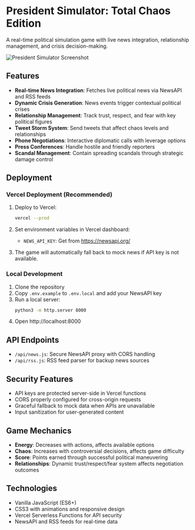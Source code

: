 # President Simulator: Total Chaos Edition

A real-time political simulation game with live news integration, relationship management, and crisis decision-making.

![President Simulator Screenshot](https://github.com/user-attachments/assets/d12b3715-e9b6-4204-8acc-34b1fdf2f1cc)

## Features

- **Real-time News Integration**: Fetches live political news via NewsAPI and RSS feeds
- **Dynamic Crisis Generation**: News events trigger contextual political crises
- **Relationship Management**: Track trust, respect, and fear with key political figures
- **Tweet Storm System**: Send tweets that affect chaos levels and relationships
- **Phone Negotiations**: Interactive diplomatic calls with leverage options
- **Press Conferences**: Handle hostile and friendly reporters
- **Scandal Management**: Contain spreading scandals through strategic damage control

## Deployment

### Vercel Deployment (Recommended)

1. Deploy to Vercel:
   ```bash
   vercel --prod
   ```

2. Set environment variables in Vercel dashboard:
   - `NEWS_API_KEY`: Get from https://newsapi.org/

3. The game will automatically fall back to mock news if API key is not available.

### Local Development

1. Clone the repository
2. Copy `.env.example` to `.env.local` and add your NewsAPI key
3. Run a local server:
   ```bash
   python3 -m http.server 8000
   ```
4. Open http://localhost:8000

## API Endpoints

- `/api/news.js`: Secure NewsAPI proxy with CORS handling
- `/api/rss.js`: RSS feed parser for backup news sources

## Security Features

- API keys are protected server-side in Vercel functions
- CORS properly configured for cross-origin requests
- Graceful fallback to mock data when APIs are unavailable
- Input sanitization for user-generated content

## Game Mechanics

- **Energy**: Decreases with actions, affects available options
- **Chaos**: Increases with controversial decisions, affects game difficulty  
- **Score**: Points earned through successful political maneuvering
- **Relationships**: Dynamic trust/respect/fear system affects negotiation outcomes

## Technologies

- Vanilla JavaScript (ES6+)
- CSS3 with animations and responsive design
- Vercel Serverless Functions for API security
- NewsAPI and RSS feeds for real-time data